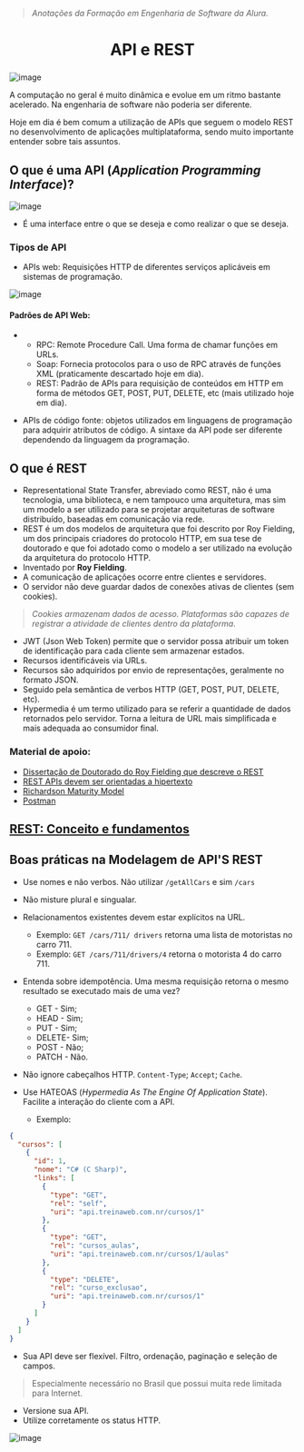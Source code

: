 > *Anotações da Formação em Engenharia de Software da Alura.*

<h1 align="center">
  API e REST

###

![image](https://github.com/AndreCoutinhom/api_rest_study/assets/91290799/777dae18-df07-488c-bd13-a619791eafc8)

</h1>

A computação no geral é muito dinâmica e evolue em um ritmo bastante acelerado. Na engenharia de software não poderia ser diferente.  

Hoje em dia é bem comum a utilização de APIs que seguem o modelo REST no desenvolvimento de aplicações multiplataforma, sendo muito importante entender sobre tais assuntos.

## O que é uma API (*Application Programming Interface*)?

![image](https://github.com/AndreCoutinhom/api_rest_study/assets/91290799/4f3e743f-4ffe-47cc-83ee-833989531c2d)


* É uma interface entre o que se deseja e como realizar o que se deseja.

### Tipos de API
* APIs web: Requisições HTTP de diferentes serviços aplicáveis em sistemas de programação.
   
![image](https://github.com/AndreCoutinhom/api_rest_study/assets/91290799/decc66f8-ce7f-40e9-8ce0-48023dccd504)

  #### Padrões de API Web:
  *
    * RPC: Remote Procedure Call. Uma forma de chamar funções em URLs.
    * Soap: Fornecia protocolos para o uso de RPC através de funções XML (praticamente descartado hoje em dia).
    * REST: Padrão de APIs para requisição de conteúdos em HTTP em forma de métodos GET, POST, PUT, DELETE, etc (mais utilizado hoje em dia).

* APIs de código fonte: objetos utilizados em linguagens de programação para adquirir atributos de código. A sintaxe da API pode ser diferente dependendo da linguagem da programação.

## O que é REST

* Representational State Transfer, abreviado como REST, não é uma tecnologia, uma biblioteca, e nem tampouco uma arquitetura, mas sim um modelo a ser utilizado para se projetar arquiteturas de software distribuído, baseadas em comunicação via rede.
* REST é um dos modelos de arquitetura que foi descrito por Roy Fielding, um dos principais criadores do protocolo HTTP, em sua tese de doutorado e que foi adotado como o modelo a ser utilizado na evolução da arquitetura do protocolo HTTP.
* Inventado por **Roy Fielding**.
* A comunicação de aplicações ocorre entre clientes e servidores.
* O servidor não deve guardar dados de conexões ativas de clientes (sem cookies).
> *Cookies armazenam dados de acesso. Plataformas são capazes de registrar a atividade de clientes dentro da plataforma*.
* JWT (Json Web Token) permite que o servidor possa atribuir um token de identificação para cada cliente sem armazenar estados.
* Recursos identificáveis via URLs.
* Recursos são adquiridos por envio de representações, geralmente no formato JSON.
* Seguido pela semântica de verbos HTTP (GET, POST, PUT, DELETE, etc).
* Hypermedia é um termo utilizado para se referir a quantidade de dados retornados pelo servidor. Torna a leitura de URL mais simplificada e mais adequada ao consumidor final.

### Material de apoio:
* [Dissertação de Doutorado do Roy Fielding que descreve o REST](/architectural_styles_and_the_design_of_network_based_software_architectures.pdf)
* [REST APIs devem ser orientadas a hipertexto](https://roy.gbiv.com/untangled/2008/rest-apis-must-be-hypertext-driven)
* [Richardson Maturity Model](https://martinfowler.com/articles/richardsonMaturityModel.html)
* [Postman](https://www.postman.com)

## [REST: Conceito e fundamentos](https://www.alura.com.br/artigos/rest-conceito-e-fundamentos?_gl=1*1l5jqb3*_ga*ODM1Nzk2OTUyLjE2OTgzNDc1Mjk.*_ga_1EPWSW3PCS*MTcwMzAyMzMwOC4xMDIuMC4xNzAzMDIzMzA4LjAuMC4w*_fplc*NVUzUzlBYVhTREVxS3ZJR1V1VkNneEFoSFJqZmVDeVU3dXYlMkJ5WE9tb2lvcmNnV0F4akdScjJzeTFUcmVEZnhiSXpmaE5FM0N3T0cxZjUyZk0lMkJiYnBrSzBBYjhyMktFR1ZvNWNQQWZIcHl6OGVLMW91d2FEQUxFdHA5ZDB1QSUzRCUzRA..)

## Boas práticas na Modelagem de API'S REST

* Use nomes e não verbos. Não utilizar `/getAllCars` e sim `/cars` 
* Não misture plural e singualar.

* Relacionamentos existentes devem estar explícitos na URL.
  * Exemplo: `GET /cars/711/ drivers` retorna uma lista de motoristas no carro 711.
  * Exemplo: `GET /cars/711/drivers/4` retorna o motorista 4 do carro 711.
* Entenda sobre idempotência. Uma mesma requisição retorna o mesmo resultado se executado mais de uma vez?
  * GET - Sim;
  * HEAD - Sim;
  * PUT - Sim;
  * DELETE- Sim;
  * POST - Não;
  * PATCH - Não.
* Não ignore cabeçalhos HTTP. `Content-Type`; `Accept`; `Cache`.
* Use HATEOAS (*Hypermedia As The Engine Of Application State*). Facilite a interação do cliente com a API.
  * Exemplo:
``` json
{
  "cursos": [
    {
      "id": 1,
      "nome": "C# (C Sharp)",
      "links": [
        {
          "type": "GET",
          "rel": "self",
          "uri": "api.treinaweb.com.nr/cursos/1"
        },
        {
          "type": "GET",
          "rel": "cursos_aulas",
          "uri": "api.treinaweb.com.nr/cursos/1/aulas"
        },
        {
          "type": "DELETE",
          "rel": "curso_exclusao",
          "uri": "api.treinaweb.com.nr/cursos/1"
        }
      ]
    }
  ]
}
  ```
* Sua API deve ser flexível. Filtro, ordenação, paginação e seleção de campos.
> Especialmente necessário no Brasil que possui muita rede limitada para Internet.
* Versione sua API.
* Utilize corretamente os status HTTP.

![image](https://github.com/AndreCoutinhom/api_rest_study/assets/91290799/71aad845-df70-4708-8fab-b57109e9f6df)


